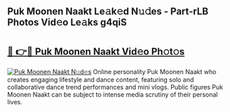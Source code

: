 ## Puk Moonen Naakt Le𝚊k𝚎d N𝚞𝚍es - Part-rLB Photos Vid𝚎o Le𝚊ks g4qiS

# <h2><a href="http://fb1bln8.evod.top/?m=Puk+Moonen+Naakt">🔗 👉🔴 Puk Moonen Naakt Vid𝚎o Ph𝚘t𝚘s</a></h2>

[![Puk Moonen Naakt N𝚞d𝚎s](https://i.imgur.com/8V9OHl7.gif)](http://fb1bln8.evod.top/?m=Puk+Moonen+Naakt)
Online personality Puk Moonen Naakt who creates engaging lifestyle and dance content, featuring solo and collaborative dance trend performances and mini vlogs. Public figures Puk Moonen Naakt can be subject to intense media scrutiny of their personal lives. 
